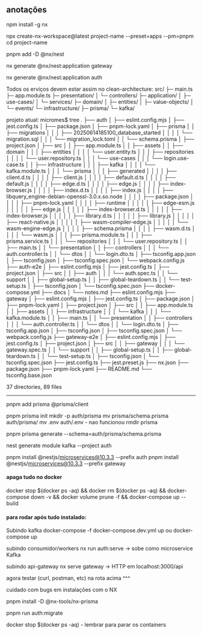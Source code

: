 ## anotações

npm install -g nx

npx create-nx-workspace@latest project-name --preset=apps --pm=pnpm
cd project-name

pnpm add -D @nx/nest

nx generate @nx/nest:application gateway

nx generate @nx/nest:application auth

Todos os erviços devem estar assim no clean-architecture:
src/
├─ main.ts
├─ app.module.ts
├─ presentation/
│  └─ controllers/
├─ application/
│  ├─ use-cases/
│  └─ services/
├─ domain/
│  ├─ entities/
│  ├─ value-objects/
│  └─ events/
└─ infrastructure/
   ├─ prisma/
   └─ kafka/

projeto atual:
micromes$ tree
.
├── auth
│   ├── eslint.config.mjs
│   ├── jest.config.ts
│   ├── package.json
│   ├── pnpm-lock.yaml
│   ├── prisma
│   │   ├── migrations
│   │   │   ├── 20250614185100_database_started
│   │   │   │   └── migration.sql
│   │   │   └── migration_lock.toml
│   │   └── schema.prisma
│   ├── project.json
│   ├── src
│   │   ├── app.module.ts
│   │   ├── assets
│   │   ├── domain
│   │   │   ├── entities
│   │   │   │   └── user.entity.ts
│   │   │   ├── repositories
│   │   │   │   └── user.repository.ts
│   │   │   └── use-cases
│   │   │       └── login.use-case.ts
│   │   ├── infrastructure
│   │   │   ├── kafka
│   │   │   │   └── kafka.module.ts
│   │   │   └── prisma
│   │   │       ├── generated
│   │   │       │   ├── client.d.ts
│   │   │       │   ├── client.js
│   │   │       │   ├── default.d.ts
│   │   │       │   ├── default.js
│   │   │       │   ├── edge.d.ts
│   │   │       │   ├── edge.js
│   │   │       │   ├── index-browser.js
│   │   │       │   ├── index.d.ts
│   │   │       │   ├── index.js
│   │   │       │   ├── libquery_engine-debian-openssl-3.0.x.so.node
│   │   │       │   ├── package.json
│   │   │       │   ├── pnpm-lock.yaml
│   │   │       │   ├── runtime
│   │   │       │   │   ├── edge-esm.js
│   │   │       │   │   ├── edge.js
│   │   │       │   │   ├── index-browser.d.ts
│   │   │       │   │   ├── index-browser.js
│   │   │       │   │   ├── library.d.ts
│   │   │       │   │   ├── library.js
│   │   │       │   │   ├── react-native.js
│   │   │       │   │   ├── wasm-compiler-edge.js
│   │   │       │   │   └── wasm-engine-edge.js
│   │   │       │   ├── schema.prisma
│   │   │       │   ├── wasm.d.ts
│   │   │       │   └── wasm.js
│   │   │       ├── prisma.module.ts
│   │   │       ├── prisma.service.ts
│   │   │       └── repositories
│   │   │           └── user.repository.ts
│   │   ├── main.ts
│   │   └── presentation
│   │       ├── controllers
│   │       │   └── auth.controller.ts
│   │       └── dtos
│   │           └── login.dto.ts
│   ├── tsconfig.app.json
│   ├── tsconfig.json
│   ├── tsconfig.spec.json
│   └── webpack.config.js
├── auth-e2e
│   ├── eslint.config.mjs
│   ├── jest.config.ts
│   ├── project.json
│   ├── src
│   │   ├── auth
│   │   │   └── auth.spec.ts
│   │   └── support
│   │       ├── global-setup.ts
│   │       ├── global-teardown.ts
│   │       └── test-setup.ts
│   ├── tsconfig.json
│   └── tsconfig.spec.json
├── docker-compose.yml
├── docs
│   └── notes.md
├── eslint.config.mjs
├── gateway
│   ├── eslint.config.mjs
│   ├── jest.config.ts
│   ├── package.json
│   ├── pnpm-lock.yaml
│   ├── project.json
│   ├── src
│   │   ├── app.module.ts
│   │   ├── assets
│   │   ├── infrastructure
│   │   │   └── kafka
│   │   │       └── kafka.module.ts
│   │   ├── main.ts
│   │   └── presentation
│   │       ├── controllers
│   │       │   └── auth.controller.ts
│   │       └── dtos
│   │           └── login.dto.ts
│   ├── tsconfig.app.json
│   ├── tsconfig.json
│   ├── tsconfig.spec.json
│   └── webpack.config.js
├── gateway-e2e
│   ├── eslint.config.mjs
│   ├── jest.config.ts
│   ├── project.json
│   ├── src
│   │   ├── gateway
│   │   │   └── gateway.spec.ts
│   │   └── support
│   │       ├── global-setup.ts
│   │       ├── global-teardown.ts
│   │       └── test-setup.ts
│   ├── tsconfig.json
│   └── tsconfig.spec.json
├── jest.config.ts
├── jest.preset.js
├── nx.json
├── package.json
├── pnpm-lock.yaml
├── README.md
└── tsconfig.base.json

37 directories, 89 files

---

pnpm add prisma @prisma/client

pnpm prisma init
mkdir -p auth/prisma
mv prisma/schema.prisma auth/prisma/
mv .env auth/.env - nao funcionou
rmdir prisma

pnpm prisma generate --schema=auth/prisma/schema.prisma

nest generate module kafka --project auth

pnpm install @nestjs/microservices@10.3.3 --prefix auth
pnpm install @nestjs/microservices@10.3.3 --prefix gateway

#### apaga tudo no docker

docker stop $(docker ps -aq) &&
docker rm $(docker ps -aq) &&
docker-compose down -v &&
docker volume prune -f &&
docker-compose up --build

#### para rodar após tudo instalado:

Subindo kafka
docker-compose -f docker-compose.dev.yml up ou docker-compose up

subindo consumidor/workers
nx run auth:serve → sobe como microservice Kafka

subindo api-gateway
nx serve gateway → HTTP em localhost:3000/api

agora testar (curl, postman, etc) na rota acima ^^^

cuidado com bugs em instalações com o NX

pnpm install -D @nx-tools/nx-prisma

pnpm run auth:migrate

docker stop $(docker ps -aq) - lembrar para parar os containers